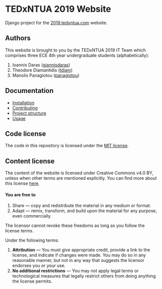 # TEDxNTUA 2019 Website

Django project for the [2019.tedxntua.com](2019.tedxntua.com) website.

## Authors

This website is brought to you by the TEDxNTUA 2019 IT Team which comprises three ECE 4th year undergraduate students (alphabetically):

1. Ioannis Daras ([giannisdaras](https://github.com/giannisdaras))
2. Theodore Diamantidis ([tdiam](https://github.com/tdiam))
3. Manolis Panagiotou ([panagiotou](https://github.com/panagiotou))

## Documentation

* [Installation](docs/installation.md)
* [Contributing](docs/contributing.md)
* [Project structure](docs/structure.md)
* [Usage](docs/usage.md)

## Code license

The code in this repository is licensed under the [MIT license](LICENSE).

## Content license

The content of the website is licensed under Creative Commons v4.0 BY, unless when other terms are mentioned explicitly. You can find more about this license [here](https://creativecommons.org/licenses/by/4.0/).

#### You are free to

1. Share — copy and redistribute the material in any medium or format.
2. Adapt — remix, transform, and build upon the material for any purpose, even commercially.

The licensor cannot revoke these freedoms as long as you follow the license terms.

Under the following terms:

1. **Attribution** — You must give appropriate credit, provide a link to the license, and indicate if changes were made. You may do so in any reasonable manner, but not in any way that suggests the licensor endorses you or your use.
2. **No additional restrictions** — You may not apply legal terms or technological measures that legally restrict others from doing anything the license permits.
